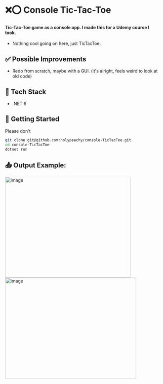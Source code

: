 # ❌⭕ Console Tic-Tac-Toe
#### Tic-Tac-Toe game as a console app. I made this for a Udemy course I took.
- Nothing cool going on here, just TicTacToe.

## ✅ Possible Improvements
- Redo from scratch, maybe with a GUI. (it's alright, feels weird to look at old code)

## 🧰 Tech Stack
- .NET 6

## 🚀 Getting Started
Please don't
```bash
git clone git@github.com:holypeachy/console-TicTacToe.git
cd console-TicTacToe
dotnet run
```

## 📤 Output Example:
<img width="406" height="327" alt="image" src="https://github.com/user-attachments/assets/881a8f1e-3418-4c1b-954a-f1d302dad752" />
<img width="424" height="328" alt="image" src="https://github.com/user-attachments/assets/55ab66a3-ecfc-4963-905e-554630be89d9" />
